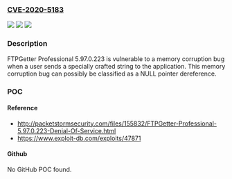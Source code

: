 ### [CVE-2020-5183](https://cve.mitre.org/cgi-bin/cvename.cgi?name=CVE-2020-5183)
![](https://img.shields.io/static/v1?label=Product&message=n%2Fa&color=blue)
![](https://img.shields.io/static/v1?label=Version&message=n%2Fa&color=blue)
![](https://img.shields.io/static/v1?label=Vulnerability&message=n%2Fa&color=brighgreen)

### Description

FTPGetter Professional 5.97.0.223 is vulnerable to a memory corruption bug when a user sends a specially crafted string to the application. This memory corruption bug can possibly be classified as a NULL pointer dereference.

### POC

#### Reference
- http://packetstormsecurity.com/files/155832/FTPGetter-Professional-5.97.0.223-Denial-Of-Service.html
- https://www.exploit-db.com/exploits/47871

#### Github
No GitHub POC found.

